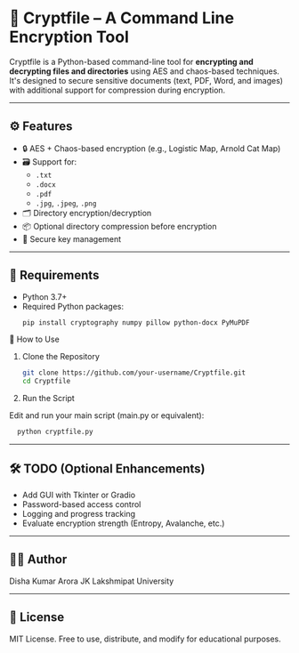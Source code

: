 # 🔐 Cryptfile – A Command Line Encryption Tool

Cryptfile is a Python-based command-line tool for **encrypting and decrypting files and directories** using AES and chaos-based techniques. It's designed to secure sensitive documents (text, PDF, Word, and images) with additional support for compression during encryption.

---

## ⚙️ Features

- 🔒 AES + Chaos-based encryption (e.g., Logistic Map, Arnold Cat Map)
- 🗃️ Support for:
  - `.txt`
  - `.docx`
  - `.pdf`
  - `.jpg`, `.jpeg`, `.png`
- 🗂️ Directory encryption/decryption
- 📦 Optional directory compression before encryption
- 🔐 Secure key management

---

## 🧠 Requirements

- Python 3.7+
- Required Python packages:
  ```bash
  pip install cryptography numpy pillow python-docx PyMuPDF
🚀 How to Use
1. Clone the Repository
   ```bash
   git clone https://github.com/your-username/Cryptfile.git
   cd Cryptfile
2. Run the Script
   
Edit and run your main script (main.py or equivalent):
  ```bash
    python cryptfile.py
  ```
---

## 🛠️ TODO (Optional Enhancements)

- Add GUI with Tkinter or Gradio
- Password-based access control
- Logging and progress tracking
- Evaluate encryption strength (Entropy, Avalanche, etc.)

---

## 👨‍💻 Author

Disha Kumar Arora
JK Lakshmipat University

---
## 📃 License

MIT License. Free to use, distribute, and modify for educational purposes.
